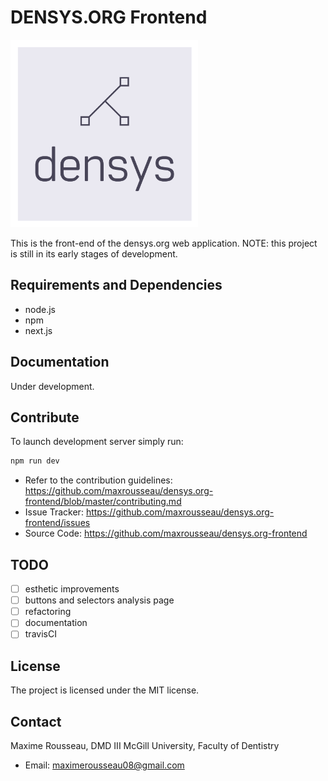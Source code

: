 DENSYS.ORG Frontend
===================

<img src="static/densyslogo.png"
     height="300"
     width="300"
     alt="logo"
     style="text-align: center;" />

This is the front-end of the densys.org web application. NOTE: this project is
still in its early stages of development.


Requirements and Dependencies
-----------------------------

-   node.js
-   npm
-   next.js

Documentation
-------------
Under development.

Contribute
----------
To launch development server simply run:
```sh
npm run dev
```

-   Refer to the contribution guidelines: <https://github.com/maxrousseau/densys.org-frontend/blob/master/contributing.md> 
-   Issue Tracker: <https://github.com/maxrousseau/densys.org-frontend/issues>
-   Source Code: <https://github.com/maxrousseau/densys.org-frontend>

TODO
----
- [ ] esthetic improvements
- [ ] buttons and selectors analysis page
- [ ] refactoring
- [ ] documentation
- [ ] travisCI

License
-------
The project is licensed under the MIT license.

Contact
-------
Maxime Rousseau, DMD III McGill University, Faculty of Dentistry
- Email: <maximerousseau08@gmail.com>